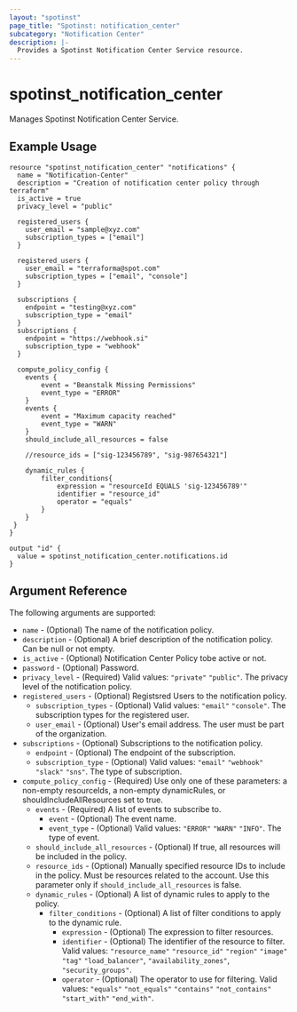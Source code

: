 ```yaml
---
layout: "spotinst"
page_title: "Spotinst: notification_center"
subcategory: "Notification Center"
description: |-
  Provides a Spotinst Notification Center Service resource.
---
```


# spotinst\_notification\_center

Manages Spotinst Notification Center Service.

## Example Usage

```hcl
resource "spotinst_notification_center" "notifications" {
  name = "Notification-Center"
  description = "Creation of notification center policy through terraform"
  is_active = true
  privacy_level = "public"

  registered_users {
    user_email = "sample@xyz.com"
    subscription_types = ["email"]
  }

  registered_users {
    user_email = "terraforma@spot.com"
    subscription_types = ["email", "console"]
  }

  subscriptions {
    endpoint = "testing@xyz.com"
    subscription_type = "email"
  }
  subscriptions {
    endpoint = "https://webhook.si"
    subscription_type = "webhook"
  }

  compute_policy_config {
    events {
        event = "Beanstalk Missing Permissions"
        event_type = "ERROR"
    }
    events {
        event = "Maximum capacity reached"
        event_type = "WARN"
    }
    should_include_all_resources = false
    
    //resource_ids = ["sig-123456789", "sig-987654321"]
    
    dynamic_rules {
        filter_conditions{
            expression = "resourceId EQUALS 'sig-123456789'"
            identifier = "resource_id"
            operator = "equals"
        }
    }
 }
}
```

```
output "id" {
  value = spotinst_notification_center.notifications.id
}
```

## Argument Reference

The following arguments are supported:

* `name` - (Optional) The name of the notification policy.
* `description` - (Optional) A brief description of the notification policy. Can be null or not empty.
* `is_active` - (Optional) Notification Center Policy tobe active or not.
* `password` - (Optional) Password.
* `privacy_level` - (Required) Valid values: `"private"` `"public"`. The privacy level of the notification policy.
* `registered_users` - (Optional) Registsred Users to the notification policy.
    * `subscription_types` - (Optional) Valid values: `"email"` `"console"`. The subscription types for the registered user.
    * `user_email` - (Optional) User's email address. The user must be part of the organization.
* `subscriptions` - (Optional) Subscriptions to the notification policy.
    * `endpoint` - (Optional) The endpoint of the subscription.
    * `subscription_type` - (Optional) Valid values: `"email"` `"webhook"` `"slack"` `"sns"`. The type of subscription.
* `compute_policy_config` - (Required) Use only one of these parameters: a non-empty resourceIds, a non-empty dynamicRules, or shouldIncludeAllResources set to true.
    * `events` - (Required) A list of events to subscribe to.
      * `event` - (Optional) The event name.
      * `event_type` - (Optional) Valid values: `"ERROR"` `"WARN"` `"INFO"`. The type of event.
    * `should_include_all_resources` - (Optional) If true, all resources will be included in the policy.
    * `resource_ids` - (Optional) Manually specified resource IDs to include in the policy. Must be resources related to the account. Use this parameter only if `should_include_all_resources` is false.
    * `dynamic_rules` - (Optional) A list of dynamic rules to apply to the policy.
      * `filter_conditions` - (Optional) A list of filter conditions to apply to the dynamic rule.
        * `expression` - (Optional) The expression to filter resources.
        * `identifier` - (Optional) The identifier of the resource to filter. Valid values: `"resource_name"` `"resource_id"` `"region"` `"image"` `"tag"` `"load_balancer"`, `"availability_zones"`, `"security_groups"`.
        * `operator` - (Optional) The operator to use for filtering. Valid values: `"equals"` `"not_equals"` `"contains"` `"not_contains"` `"start_with"` `"end_with"`.